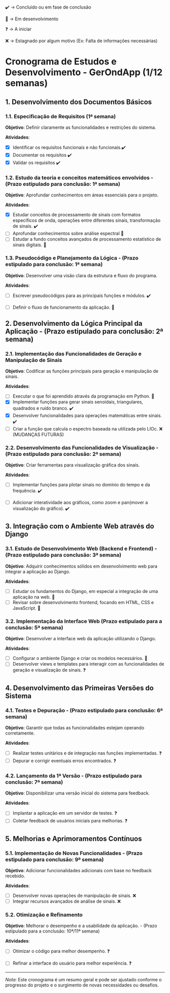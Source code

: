 <p> 
  ✔️ ->  Concluído ou em fase de conclusão
</p>

<!-- COMENTÁRIO -->
<!-- COMENTÁRIO -->
<!-- COMENTÁRIO -->
<!-- COMENTÁRIO -->

<p>
  🔨 ->  Em desenvolvimento
</p>
  
<p> 
  ❓ ->  A iniciar
</p>

<p> 
  ❌ ->  Estagnado por algum motivo (Ex: Falta de informações necessárias)
</p>

>
# Cronograma de Estudos e Desenvolvimento - GerOndApp (1/12 semanas)

## 1. Desenvolvimento dos Documentos Básicos

### 1.1. Especificação de Requisitos (1ª semana)

**Objetivo**: Definir claramente as funcionalidades e restrições do sistema.

**Atividades**:
- [X] Identificar os requisitos funcionais e não funcionais.✔️
- [X] Documentar os requisitos ✔️
- [X] Validar os requisitos ✔️

### 1.2. Estudo da teoria e conceitos matemáticos envolvidos - (Prazo estipulado para conclusão: 1ª semana)

**Objetivo**: Aprofundar conhecimentos em áreas essenciais para o projeto.

**Atividades**:
- [X] Estudar conceitos de processamento de sinais com formatos específicos de onda, operações entre diferentes sinais, transformação de sinais. ✔️
- [ ] Aprofundar conhecimentos sobre análise espectral 🔨
- [ ] Estudar a fundo conceitos avançados de processamento estatístico de sinais digitais. 🔨
  
### 1.3. Pseudocódigo e Planejamento da Lógica - (Prazo estipulado para conclusão: 1ª semana)

**Objetivo**: Desenvolver uma visão clara da estrutura e fluxo do programa.

**Atividades**:
- [ ] Escrever pseudocódigos para as principais funções e módulos. ✔️ 
- [ ] Definir o fluxo de funcionamento da aplicação. 🔨


## 2. Desenvolvimento da Lógica Principal da Aplicação - (Prazo estipulado para conclusão: 2ª semana)

### 2.1. Implementação das Funcionalidades de Geração e Manipulação de Sinais

**Objetivo**: Codificar as funções principais para geração e manipulação de sinais.

**Atividades**:

- [ ] Executar o que foi aprendido através da programação em Python. 🔨
- [X] Implementar funções para gerar sinais senoidais, triangulares, quadrados e ruído branco. ✔️  
- [X] Desenvolver funcionalidades para operações matemáticas entre sinais. ✔️
- [ ] Criar a função que calcula o espectro baseada na utilizada pelo LIOc. ❌ (MUDANÇAS FUTURAS)

### 2.2. Desenvolvimento das Funcionalidades de Visualização - (Prazo estipulado para conclusão: 2ª semana)

**Objetivo**: Criar ferramentas para visualização gráfica dos sinais.

**Atividades**:
- [ ] Implementar funções para plotar sinais no domínio do tempo e da frequência. ✔️
- [ ] Adicionar interatividade aos gráficos, como zoom e pan(mover a visualização do gráfico). ✔️


## 3. Integração com o Ambiente Web através do Django

### 3.1. Estudo de Desenvolvimento Web (Backend e Frontend) - (Prazo estipulado para conclusão: 3ª semana)

**Objetivo**: Adquirir conhecimentos sólidos em desenvolvimento web para integrar a aplicação ao Django.

**Atividades**:
- [ ] Estudar os fundamentos do Django, em especial a integração de uma aplicação na web. 🔨
- [ ] Revisar sobre desenvolvimento frontend, focando em HTML, CSS e JavaScript. 🔨

### 3.2. Implementação da Interface Web (Prazo estipulado para a conclusão: 5ª semana)

**Objetivo**: Desenvolver a interface web da aplicação utilizando o Django.

**Atividades**:
- [ ] Configurar o ambiente Django e criar os modelos necessários. 🔨
- [ ] Desenvolver views e templates para interagir com as funcionalidades de geração e visualização de sinais. ❓

## 4. Desenvolvimento das Primeiras Versões do Sistema

### 4.1. Testes e Depuração - (Prazo estipulado para conclusão: 6ª semana)

**Objetivo**: Garantir que todas as funcionalidades estejam operando corretamente.

**Atividades**:
- [ ] Realizar testes unitários e de integração nas funções implementadas. ❓
- [ ] Depurar e corrigir eventuais erros encontrados. ❓

### 4.2. Lançamento da  1ª Versão - (Prazo estipulado para conclusão: 7ª semana)

**Objetivo**: Disponibilizar uma versão inicial do sistema para feedback.

**Atividades**:
- [ ] Implantar a aplicação em um servidor de testes. ❓ 
- [ ] Coletar feedback de usuários iniciais para melhorias. ❓

## 5. Melhorias e Aprimoramentos Contínuos

### 5.1. Implementação de Novas Funcionalidades - (Prazo estipulado para conclusão: 9ª semana)

**Objetivo**: Adicionar funcionalidades adicionais com base no feedback recebido.

**Atividades**:
- [ ] Desenvolver novas operações de manipulação de sinais. ❌
- [ ] Integrar recursos avançados de análise de sinais. ❌

### 5.2. Otimização e Refinamento

**Objetivo**: Melhorar o desempenho e a usabilidade da aplicação. - (Prazo estipulado para a conclusão: 10ª/11ª semana)

**Atividades**:
- [ ] Otimizar o código para melhor desempenho. ❓ 
- [ ] Refinar a interface do usuário para melhor experiência. ❓


---

*Nota*: Este cronograma é um resumo geral e pode ser ajustado conforme o progresso do projeto e o surgimento de novas necessidades ou desafios.
